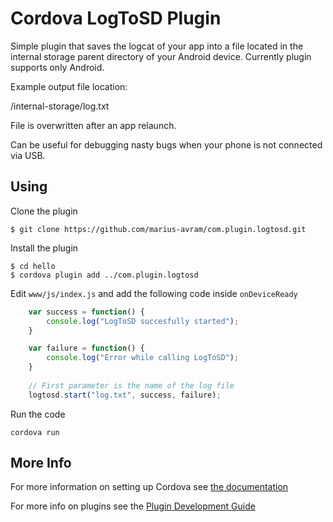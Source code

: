 # Cordova LogToSD Plugin

Simple plugin that saves the logcat of your app into a file located in the internal storage parent directory of your Android device.
Currently plugin supports only Android.

Example output file location:

/internal-storage/log.txt

File is overwritten after an app relaunch.

Can be useful for debugging nasty bugs when your phone is not connected via USB.


## Using
Clone the plugin

    $ git clone https://github.com/marius-avram/com.plugin.logtosd.git
    
Install the plugin

    $ cd hello
    $ cordova plugin add ../com.plugin.logtosd
    

Edit `www/js/index.js` and add the following code inside `onDeviceReady`

```js
    var success = function() {
        console.log("LogToSD succesfully started");
    }

    var failure = function() {
        console.log("Error while calling LogToSD");
    }
    
    // First parameter is the name of the log file
    logtosd.start("log.txt", success, failure);
```
    
Run the code

    cordova run 

## More Info

For more information on setting up Cordova see [the documentation](http://cordova.apache.org/docs/en/4.0.0/guide_cli_index.md.html#The%20Command-Line%20Interface)

For more info on plugins see the [Plugin Development Guide](http://cordova.apache.org/docs/en/4.0.0/guide_hybrid_plugins_index.md.html#Plugin%20Development%20Guide)
